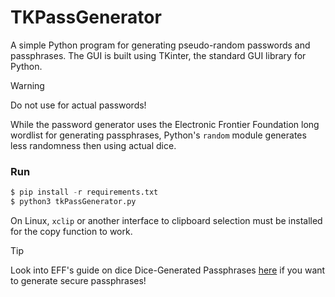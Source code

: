 # TKPassGenerator
A simple Python program for generating pseudo-random passwords and passphrases. 
The GUI is built using TKinter, the standard GUI library for Python. 

> [!WARNING] 
Do not use for actual passwords!

While the password generator uses the Electronic Frontier Foundation long wordlist for generating passphrases, Python's `random` module generates less
randomness then using actual dice. 

### Run
```Python
$ pip install -r requirements.txt 
$ python3 tkPassGenerator.py
```
On Linux, `xclip` or another interface to clipboard selection must be installed for the copy function to work. 

> [!TIP]
Look into EFF's guide on dice Dice-Generated Passphrases [here](https://www.eff.org/dice) if you want to generate secure passphrases!
>
